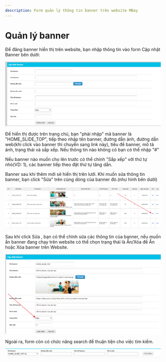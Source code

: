 ```yaml
---
description: Form quản lý thông tin banner trên website MBay
---
```


# Quản lý banner

Để đăng banner hiển thị trên website, bạn nhập thông tin vào form Cập nhật Banner bên dưới:

![H&#xEC;nh 1: Form c&#x1EAD;p nh&#x1EAD;t Banner](../../.gitbook/assets/image%20%2830%29.png)

Để hiển thị được trên trang chủ, bạn "phải nhập" mã banner là "HOME\_SLIDE\_TOP", tiếp theo nhập tên banner, đường dẫn ảnh, đường dẫn web\(khi click vào banner thì chuyển sang link này\), tiêu đề banner, mô tả ảnh, trạng thái và sắp xếp. Nếu thông tin nào không có bạn có thể nhập "\#"

Nếu banner nào muốn cho lên trước có thể chỉnh "Sắp xếp" với thứ tự nhỏ\(VD: 1\), các banner tiếp theo đặt thứ tự tăng dần. 

Banner sau khi thêm mới sẽ hiển thị trên lưới. Khi muốn sửa thông tin banner, bạn click "Sửa" trên cùng dòng của banner đó.\(như hình bên dưới\)

![H&#xEC;nh 2: Click S&#x1EED;a th&#xF4;ng tin banner](../../.gitbook/assets/image%20%2834%29.png)

Sau khi click Sửa , bạn có thể chỉnh sửa các thông tin của banner, nếu muốn ẩn banner đang chạy trên website có thể chọn trạng thái là Ẩn/Xóa đề Ẩn hoặc Xóa banner trên Website.

![](../../.gitbook/assets/image%20%2843%29.png)

Ngoài ra, form còn có chức năng search để thuận tiện cho việc tìm kiếm.

![H&#xEC;nh 3: Khung search Banner](../../.gitbook/assets/image%20%2823%29.png)

